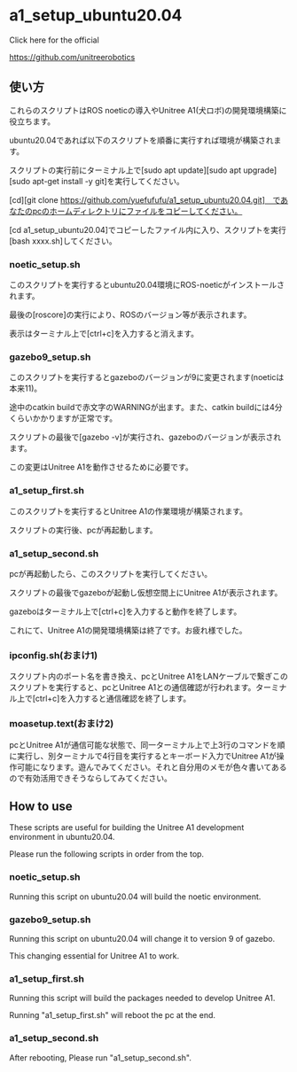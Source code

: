 # a1_setup_ubuntu20.04

Click here for the official

https://github.com/unitreerobotics

## 使い方

これらのスクリプトはROS noeticの導入やUnitree A1(犬ロボ)の開発環境構築に役立ちます。

ubuntu20.04であれば以下のスクリプトを順番に実行すれば環境が構築されます。

スクリプトの実行前にターミナル上で[sudo apt update][sudo apt upgrade][sudo apt-get install -y git]を実行してください。

[cd][git clone https://github.com/yuefufufu/a1_setup_ubuntu20.04.git]　であなたのpcのホームディレクトリにファイルをコピーしてください。

[cd a1_setup_ubuntu20.04]でコピーしたファイル内に入り、スクリプトを実行[bash xxxx.sh]してください。

### noetic_setup.sh

このスクリプトを実行するとubuntu20.04環境にROS-noeticがインストールされます。

最後の[roscore]の実行により、ROSのバージョン等が表示されます。

表示はターミナル上で[ctrl+c]を入力すると消えます。

### gazebo9_setup.sh

このスクリプトを実行するとgazeboのバージョンが9に変更されます(noeticは本来11)。

途中のcatkin buildで赤文字のWARNINGが出ます。また、catkin buildには4分くらいかかりますが正常です。

スクリプトの最後で[gazebo -v]が実行され、gazeboのバージョンが表示されます。

この変更はUnitree A1を動作させるために必要です。

### a1_setup_first.sh

このスクリプトを実行するとUnitree A1の作業環境が構築されます。

スクリプトの実行後、pcが再起動します。

### a1_setup_second.sh

pcが再起動したら、このスクリプトを実行してください。

スクリプトの最後でgazeboが起動し仮想空間上にUnitree A1が表示されます。

gazeboはターミナル上で[ctrl+c]を入力すると動作を終了します。

これにて、Unitree A1の開発環境構築は終了です。お疲れ様でした。

### ipconfig.sh(おまけ1)

スクリプト内のポート名を書き換え、pcとUnitree A1をLANケーブルで繋ぎこのスクリプトを実行すると、pcとUnitree A1との通信確認が行われます。ターミナル上で[ctrl+c]を入力すると通信確認を終了します。

### moasetup.text(おまけ2)

pcとUnitree A1が通信可能な状態で、同一ターミナル上で上3行のコマンドを順に実行し、別ターミナルで4行目を実行するとキーボード入力でUnitree A1が操作可能になります。遊んでみてください。それと自分用のメモが色々書いてあるので有効活用できそうならしてみてください。

## How to use

These scripts are useful for building the Unitree A1 development environment in ubuntu20.04.

Please run the following scripts in order from the top.

### noetic_setup.sh

Running this script on ubuntu20.04 will build the noetic environment.

### gazebo9_setup.sh

Running this script on ubuntu20.04 will change it to version 9 of gazebo. 

This changing essential for Unitree A1 to work.

### a1_setup_first.sh

Running this script will build the packages needed to develop Unitree A1. 

Running "a1_setup_first.sh" will reboot the pc at the end. 

### a1_setup_second.sh

After rebooting, Please run "a1_setup_second.sh".
